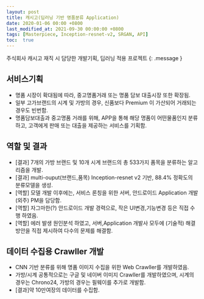 ```yaml
---
layout: post
title: 캐시고(딥러닝 기반 명품분류 Application)
date: 2020-01-06 00:00 +0800
last_modified_at: 2021-09-30 00:00:00 +0800
tags: [Masterpiece, Inception-resnet-v2, SRGAN, API]
toc:  true
---
```

주식회사 캐시고 재직 시 담당한 개발기획, 딥러닝 적용 프로젝트
{: .message }

## 서비스기획
- 명품 시장이 확대됨에 따라, 중고명품거래 또는 명품 담보 대출시장 또한 확장됨.
- 일부 고가브랜드의 시계 및 가방의 경우, 신품보다 Premium 이 가산되어 거래되는 경우도 빈번함.
- 명품담보대출과 중고명품 거래를 위해, APP을 통해 해당 명품이 어떤물품인지 분류하고, 고객에게 판매 또는 대출을 제공하는 서비스를 기획함.

## 역할 및 결과
- [결과] 7개의 가방 브랜드 및 10개 시계 브랜드의 총 533가지 품목을 분류하는 알고리즘을 개발.
- [결과] multi-ouput(브랜드,품목) Inception-resnet v2 기반, 88.4% 정확도의 분류모델을 생성.
- [역할] 모델 개발 이후에는, 서비스 론칭을 위한 서버, 안드로이드 Application 개발(외주) PM을 담당함.
- [역할] 자그마한(?) 안드로이드 개발 경력으로, 작은 UI변경,기능변경 등은 직접 수행 하였음.
- [역할] 에러 발생 원인분석 하였고, 서버,Application 개발사 모두에 (기술적) 해결방안을 직접 제시하여 다수의 문제를 해결함.

## 데이터 수집용 Crawller 개발
- CNN 기반 분류를 위해 명품 이미지 수집을 위한 Web Crawller를 개발하였음.
- 가방/시계 공통적으로는 구글 및 네이버 이미지 Crawller를 개발하였으며, 시계의 경우는 Chrono24, 가방의 경우는 필웨이를 추가로 개발함.
- [결과]약 10만여장의 데이터를 수집함.

## 
